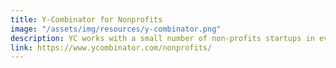 ```yaml
---
title: Y-Combinator for Nonprofits
image: "/assets/img/resources/y-combinator.png"
description: YC works with a small number of non-profits startups in every batch, favoring those companies that strive to cover their operating costs by charging fees for the products & services they create rather than relying on donations.
link: https://www.ycombinator.com/nonprofits/
---
```

